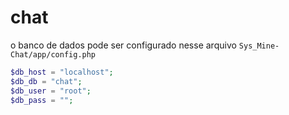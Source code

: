 # chat

o banco de dados pode ser configurado nesse arquivo `Sys_Mine-Chat/app/config.php`

```php
$db_host = "localhost";
$db_db = "chat";
$db_user = "root";
$db_pass = "";
```

